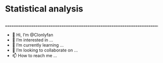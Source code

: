 <h1>Statistical analysis</h1>
        
        =====================================================================================================================================
        
        
        
        
        
        
        
        
        
        
        
        
        
        
        
        
- 👋 Hi, I’m @Clonlyfan
- 👀 I’m interested in ...
- 🌱 I’m currently learning ...
- 💞️ I’m looking to collaborate on ...
- 📫 How to reach me ...

<!---
Clonlyfan/Clonlyfan is a ✨ special ✨ repository because its `README.md` (this file) appears on your GitHub profile.
You can click the Preview link to take a look at your changes.
--->
